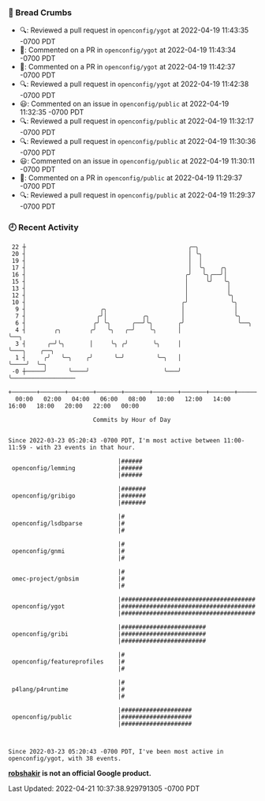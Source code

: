 ### 🍞 Bread Crumbs

 * 🔍: Reviewed a pull request in  `openconfig/ygot` at 2022-04-19 11:43:35 -0700 PDT
 * 💬: Commented on a PR in  `openconfig/ygot` at 2022-04-19 11:43:34 -0700 PDT
 * 💬: Commented on a PR in  `openconfig/ygot` at 2022-04-19 11:42:37 -0700 PDT
 * 🔍: Reviewed a pull request in  `openconfig/ygot` at 2022-04-19 11:42:38 -0700 PDT
 * 😃: Commented on an issue in `openconfig/public` at 2022-04-19 11:32:35 -0700 PDT
 * 🔍: Reviewed a pull request in  `openconfig/public` at 2022-04-19 11:32:17 -0700 PDT
 * 🔍: Reviewed a pull request in  `openconfig/public` at 2022-04-19 11:30:36 -0700 PDT
 * 😃: Commented on an issue in `openconfig/public` at 2022-04-19 11:30:11 -0700 PDT
 * 💬: Commented on a PR in  `openconfig/public` at 2022-04-19 11:29:37 -0700 PDT
 * 🔍: Reviewed a pull request in  `openconfig/public` at 2022-04-19 11:29:37 -0700 PDT

### 🕘 Recent Activity
```
 22 ┼                                              ╭─╮
 20 ┤                                              │ ╰╮
 19 ┤                                              │  │
 17 ┤                                              │  ╰╮    ╭╮
 16 ┤                                             ╭╯   ╰╮╭──╯│
 15 ┤                                             │     ╰╯   ╰╮
 13 ┤                                             │           │
 12 ┤                                             │           ╰╮
 10 ┤                                            ╭╯            ╰╮
  9 ┤                     ╭╮                     │              │
  7 ┤                    ╭╯│          ╭╮         │              ╰╮
  6 ┤                   ╭╯ ╰╮      ╭──╯╰╮       ╭╯               ╰──╮
  4 ┤        ╭╮        ╭╯   ╰╮   ╭─╯    ╰╮      │                   ╰──╮
  3 ┤      ╭─╯╰╮       │     ╰╮ ╭╯       ╰╮     │                      ╰───╮    ╭──╮
  1 ┤     ╭╯   ╰─╮    ╭╯      ╰─╯         ╰─╮   │                          ╰────╯  ╰─╮
 -0 ┼─────╯      ╰────╯                     ╰───╯                                    ╰──────────────────
    +───────+───────+───────+───────+───────+───────+───────+───────+───────+───────+───────+───────+────
  00:00   02:00   04:00   06:00   08:00   10:00   12:00   14:00   16:00   18:00   20:00   22:00   00:00   

						Commits by Hour of Day


Since 2022-03-23 05:20:43 -0700 PDT, I'm most active between 11:00-11:59 - with 23 events in that hour.

```



```
                               |######
 openconfig/lemming            |######
                               |######

                               |#######
 openconfig/gribigo            |#######
                               |#######

                               |#
 openconfig/lsdbparse          |#
                               |#

                               |#
 openconfig/gnmi               |#
                               |#

                               |#
 omec-project/gnbsim           |#
                               |#

                               |######################################
 openconfig/ygot               |######################################
                               |######################################

                               |########################
 openconfig/gribi              |########################
                               |########################

                               |#
 openconfig/featureprofiles    |#
                               |#

                               |#
 p4lang/p4runtime              |#
                               |#

                               |####################
 openconfig/public             |####################
                               |####################



Since 2022-03-23 05:20:43 -0700 PDT, I've been most active in openconfig/ygot, with 38 events.

```
**[robshakir](mailto:robjs@google.com) is not an official Google product.**  


Last Updated: 2022-04-21 10:37:38.929791305 -0700 PDT
